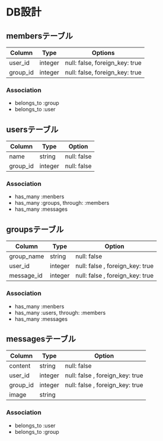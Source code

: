 # DB設計

## membersテーブル

|Column  |Type   |Options|
|--------|-------|-------|
|user_id |integer|null: false, foreign_key: true|
|group_id|integer|null: false, foreign_key: true|

### Association
- belongs_to :group
- belongs_to :user

## usersテーブル

|Column  |Type   |Option|
|--------|-------|------|
|name    |string |null: false|
|group_id|integer|null: false|

### Association
- has_many :menbers
- has_many :groups, through: :members
- has_many :messages

## groupsテーブル

|Column    |Type   |Option|
|----------|-------|------|
|group_name|string |null: false|
|user_id   |integer|null: false , foreign_key: true|
|message_id|integer|null: false , foreign_key: true|

### Association
- has_many :menbers
- has_many :users, through: :members
- has_many :messages

## messagesテーブル

|Column    |Type   |Option|
|----------|-------|------|
|content   |string |null: false|
|user_id   |integer|null: false , foreign_key: true|
|group_id  |integer|null: false , foreign_key: true|
|image     |string |

### Association
- belongs_to :user
- belongs_to :group
